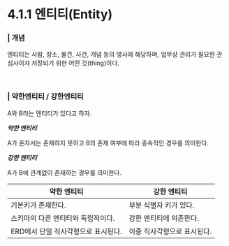 # 4.1.1 엔티티(Entity)

### | 개념

엔티티는 사람, 장소, 물건, 사건, 개념 등의 명사에 해당하며, 업무상 관리가 필요한 관심사이자 저장되기 위한 어떤 것(thing)이다.

<br />

### | 약한엔티티 / 강한엔티티

A와 B라는 엔티티가 있다고 하자.

<b> _약한 엔티티_ </b>

A가 혼자서는 존재하지 못하고 B의 존재 여부에 따라 종속적인 경우를 의미한다.

<b> _강한 엔티티_ </b>

A가 B에 관계없이 존재하는 경우를 의미한다.

| 약한 엔티티                         | 강한 엔티티                 |
| ----------------------------------- | --------------------------- |
| 기본키가 존재한다.                  | 부분 식별자 키가 있다.      |
| 스키마의 다른 엔티티와 독립적이다.  | 강한 엔티티에 의존한다.     |
| ERD에서 단일 직사각형으로 표시된다. | 이중 직사각형으로 표시된다. |
